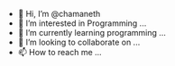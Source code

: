 - 👋 Hi, I’m @chamaneth
- 👀 I’m interested in Programming ...
- 🌱 I’m currently learning programming ...
- 💞️ I’m looking to collaborate on ...
- 📫 How to reach me ...

<!---
chamaneth/chamaneth is a ✨ special ✨ repository because its `README.md` (this file) appears on your GitHub profile.
You can click the Preview link to take a look at your changes.
--->
